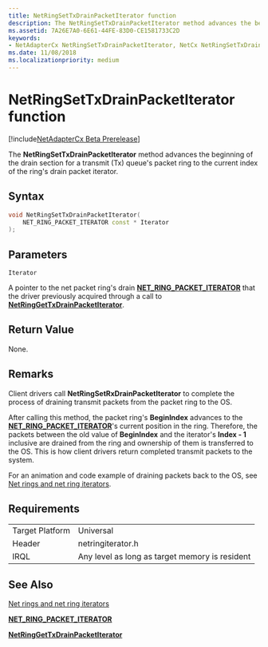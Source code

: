 ```yaml
---
title: NetRingSetTxDrainPacketIterator function
description: The NetRingSetTxDrainPacketIterator method advances the beginning of the drain section for a transmit (Tx) queue's packet ring to the current index of the ring's drain packet iterator.
ms.assetid: 7A26E7A0-6E61-44FE-83D0-CE1581733C2D
keywords:
- NetAdapterCx NetRingSetTxDrainPacketIterator, NetCx NetRingSetTxDrainPacketIterator
ms.date: 11/08/2018
ms.localizationpriority: medium
---
```


# NetRingSetTxDrainPacketIterator function

[!include[NetAdapterCx Beta Prerelease](../netcx-beta-prerelease.md)]

The **NetRingSetTxDrainPacketIterator** method advances the beginning of the drain section for a transmit (Tx) queue's packet ring to the current index of the ring's drain packet iterator.

## Syntax

```cpp
void NetRingSetTxDrainPacketIterator(
    NET_RING_PACKET_ITERATOR const * Iterator
);
```

## Parameters

`Iterator`

A pointer to the net packet ring's drain [**NET_RING_PACKET_ITERATOR**](net-ring-packet-iterator.md) that the driver previously acquired through a call to [**NetRingGetTxDrainPacketIterator**](netringgettxdrainpacketiterator.md).

## Return Value

None.

## Remarks

Client drivers call **NetRingSetRxDrainPacketIterator** to complete the process of draining transmit packets from the packet ring to the OS.

After calling this method, the packet ring's **BeginIndex** advances to the [**NET_RING_PACKET_ITERATOR**](net-ring-packet-iterator.md)'s current position in the ring. Therefore, the packets between the old value of **BeginIndex** and the iterator's **Index - 1** inclusive are drained from the ring and ownership of them is transferred to the OS. This is how client drivers return completed transmit packets to the system.

For an animation and code example of draining packets back to the OS, see [Net rings and net ring iterators](net-rings-and-net-ring-iterators.md).

## Requirements

|  |  |
| --- | --- |
| Target Platform | Universal |
| Header | netringiterator.h |
| IRQL | Any level as long as target memory is resident |

## See Also

[Net rings and net ring iterators](net-rings-and-net-ring-iterators.md)

[**NET_RING_PACKET_ITERATOR**](net-ring-packet-iterator.md)

[**NetRingGetTxDrainPacketIterator**](netringgettxdrainpacketiterator.md)